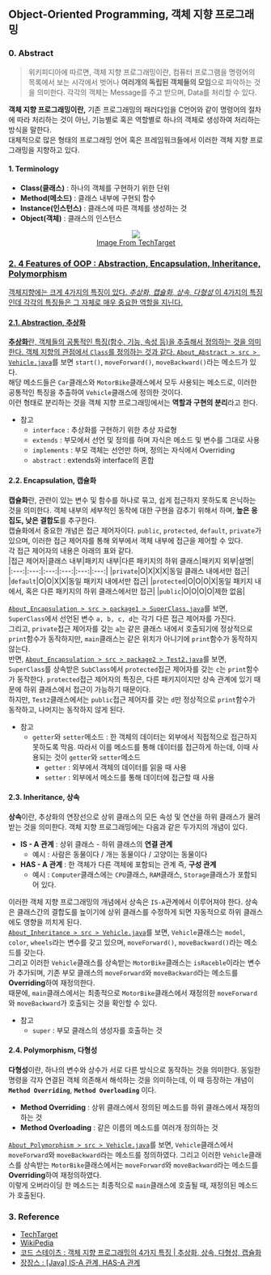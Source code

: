 ## Object-Oriented Programming, 객체 지향 프로그래밍

### 0. Abstract
> 위키피디아에 따르면, 객체 지향 프로그래밍이란, 컴퓨터 프로그램을 명령어의 목록에서 보는 시각에서 벗어나 **여러개의 독립된 객체들의 모임**으로 파악하는 것을 의미한다. 각각의 객체는 Message를 주고 받으며, Data를 처리할 수 있다.

**객체 지향 프로그래밍이란,** 기존 프로그래밍의 패러다임을 C언어와 같이 명령어의 절차에 따라 처리하는 것이 아닌, 기능별로 혹은 역할별로 하나의 객체로 생성하여 처리하는 방식을 말한다.  
대체적으로 많은 형태의 프로그래밍 언어 혹은 프레임워크들에서 이러한 객체 지향 프로그래밍을 지향하고 있다.  

#### 1. Terminology
- **Class(클래스)** : 하나의 객체를 구현하기 위한 단위
- **Method(메소드)** : 클래스 내부에 구현되 함수
- **Instance(인스턴스)** : 클래스에 따른 객체를 생성하는 것
- **Object(객체)** : 클래스의 인스턴스
<p align="center">
    <img src="https://github.com/IIIBreakeRIII/OOP-Concept/assets/89850286/cbe6e39f-4402-4ab3-919c-1703a68872da">
    <br>
    <a href="https://www.techtarget.com/searchapparchitecture/definition/object-oriented-programming-OOP">Image From TechTarget
</p>

### 2. 4 Features of OOP : Abstraction, Encapsulation, Inheritance, Polymorphism
객체지향에는 크게 4가지의 특징이 있다. *추상화, 캡슐화, 상속, 다형성* 이 4가지의 특징인데 각각의 특징들은 그 자체로 매우 중요한 역할을 지닌다.

#### 2.1. Abstraction, 추상화
**추상화**란, 객체들의 공통적인 특징(함수, 기능, 속성 등)을 추출해서 정의하는 것을 의미한다. 객체 지향의 관점에서 `Class`를 정의하는 것과 같다.
[`About_Abstract > src > Vehicle.java`](https://github.com/IIIBreakeRIII/OOP-Concept/blob/main/About_Abstract/src/Vehicle.java)를 보면 `start()`, `moveForward()`, `moveBackward()`라는 메소드가 있다.  
해당 메소드들은 `Car`클래스와 `MotorBike`클래스에서 모두 사용되는 메소드로, 이러한 공통적인 특징을 추출하여 `Vehicle`클래스에 정의한 것이다.  
이런 형태로 분리하는 것을 객체 지향 프로그래밍에서는 **역할과 구현의 분리**라고 한다.

- 참고
    - `interface` : 추상화를 구현하기 위한 추상 자료형
    - `extends` : 부모에서 선언 및 정의를 하며 자식은 메소드 및 변수를 그대로 사용
    - `implements` : 부모 객체는 선언만 하며, 정의는 자식에서 Overriding
    - `abstract` : extends와 interface의 혼합

#### 2.2. Encapsulation, 캡슐화
**캡슐화**란, 관련이 있는 변수 및 함수를 하나로 묶고, 쉽게 접근하지 못하도록 은닉하는 것을 의미한다. 객체 내부의 세부적인 동작에 대한 구현을 감추기 위해서 하며, **높은 응집도, 낮은 결합도**를 추구한다.  
캡슐화에서 중요한 개념은 접근 제어자이다. `public`, `protected`, `default`, `private`가 있으며, 이러한 접근 제어자를 통해 외부에서 객체 내부에 접근을 제어할 수 있다.  
각 접근 제어자의 내용은 아래의 표와 같다.  
|접근 제어자|클래스 내부|패키지 내부|다른 패키지의 하위 클래스|패키지 외부|설명|
|:---:|:---:|:---:|:---:|:---:|:---:|
|`private`|O|X|X|X|동일 클래스 내에서만 접근|
|`default`|O|O|X|X|동일 패키지 내에서만 접근|
|`protected`|O|O|O|X|동일 패키지 내에서, 혹은 다른 패키지의 하위 클래스에서만 접근|
|`public`|O|O|O|O|제한 없음|

[`About_Encapsulation > src > package1 > SuperClass.java`](https://github.com/IIIBreakeRIII/OOP-Concept/blob/main/About_Encapsulation/src/package1/SuperClass.java)를 보면, `SuperClass`에서 선언된 변수 `a, b, c, d`는 각기 다른 접근 제어자를 가진다.  
그리고, `private`접근 제어자를 갖는 `a`는 같은 클래스 내에서 호출되기에 정상적으로 `print`함수가 동작하지만, `main`클래스는 같은 위치가 아니기에 `print`함수가 동작하지 않는다.  
반면, [`About_Encapsulation > src > package2 > Test2.java`](https://github.com/IIIBreakeRIII/OOP-Concept/blob/main/About_Encapsulation/src/package2/Test2.java)를 보면, `SuperClass`를 상속받은 `SubClass`에서 `protected`접근 제어자를 갖는 `c`는 `print`함수가 동작한다. `protected`접근 제어자의 특징은, 다른 패키지이지만 상속 관계에 있기 때문에 하위 클래스에서 접근이 가능하기 때문이다.  
하지만, `Test2`클래스에서는 `public`접근 제어자를 갖는 `d`만 정상적으로 `print`함수가 동작하고, 나머지는 동작하지 않게 된다.  
- 참고
    - `getter`와 `setter`메소드 : 한 객체의 데이터는 외부에서 직접적으로 접근하지 못하도록 막음. 따라서 이를 메소드를 통해 데이터를 접근하게 하는데, 이때 사용되는 것이 `getter`와 `setter`메소드
        - `getter` : 외부에서 객체의 데이터를 읽을 때 사용
        - `setter` : 외부에서 메소드를 통해 데이터에 접근할 때 사용

#### 2.3. Inheritance, 상속
**상속**이란, 추상화의 연장선으로 상위 클래스의 모든 속성 및 연산을 하위 클래스가 물려받는 것을 의미한다. 객체 지향 프로그래밍에는 다음과 같은 두가지의 개념이 있다.
- **IS - A 관계** : 상위 클래스 - 하위 클래스의 **연결 관계**
    - 예시 : 사람은 동물이다 / 개는 동물이다 / 고양이는 동물이다
- **HAS - A 관계** : 한 객체가 다른 객체에 포함되는 관계 즉, **구성 관계**
    - 예시 : `Computer`클래스에는 `CPU`클래스, `RAM`클래스, `Storage`클래스가 포함되어 있다.

이러한 객체 지향 프로그래밍의 개념에서 상속은 `IS-A`관계에서 이루어져야 한다. 상속은 클래스간의 결합도를 높이기에 상위 클래스를 수정하게 되면 자동적으로 하위 클래스에도 영향을 끼치게 된다.  
[`About_Inheritance > src > Vehicle.java`](https://github.com/IIIBreakeRIII/OOP-Concept/blob/main/About_Inheritance/src/Vehicle.java)를 보면, `Vehicle`클래스는 `model`, `color`, `wheels`라는 변수를 갖고 있으며, `moveForward()`, `moveBackward()`라는 메소드를 갖는다.  
그리고 이러한 `Vehicle`클래스를 상속받는 `MotorBike`클래스는 `isRaceble`이라는 변수가 추가되며, 기존 부모 클래스의 `moveForward`와 `moveBackward`라는 메소드를 **Overriding**하여 재정의한다.  
때문에, `main`클래스에서는 최종적으로 `MotorBike`클래스에서 재정의한 `moveForward`와 `moveBackward`가 호출되는 것을 확인할 수 있다.
- 참고
    - `super` : 부모 클래스의 생성자를 호출하는 것

#### 2.4. Polymorphism, 다형성
**다형성**이란, 하나의 변수와 상수가 서로 다른 방식으로 동작하는 것을 의미한다. 동일한 명령을 각자 연결된 객체 의존해서 해석하는 것을 의미하는데, 이 때 등장하는 개념이 **`Method Overriding`**, **`Method Overloading`** 이다.  
- **Method Overriding** : 상위 클래스에서 정의된 메소드를 하위 클래스에서 재정의하는 것
- **Method Overloading** : 같은 이름의 메소드를 여러개 정의하는 것

[`About_Polymorphism > src > Vehicle.java`](https://github.com/IIIBreakeRIII/OOP-Concept/blob/main/About_Polymorphism/src/Vehicle.java)를 보면, `Vehicle`클래스에서 `moveForward`와 `moveBackward`라는 메소드를 정의하였다. 그리고 이러한 `Vehicle`클래스를 상속받는 `MotorBike`클래스에서는 `moveForward`와 `moveBackward`라는 메소드를 **Overriding**하여 재정의하였다.  
이렇게 오버라이딩 한 메소드는 최종적으로 `main`클래스에 호출될 때, 재정의된 메소드가 호출된다.

### 3. Reference
- [TechTarget](https://www.techtarget.com/searchapparchitecture/definition/object-oriented-programming-OOP)
- [WikiPedia](https://ko.wikipedia.org/wiki/%EA%B0%9D%EC%B2%B4_%EC%A7%80%ED%96%A5_%ED%94%84%EB%A1%9C%EA%B7%B8%EB%9E%98%EB%B0%8D)
- [코드 스테이츠 : 객체 지향 프로그래밍의 4가지 특징 | 추상화, 상속, 다형성, 캡슐화](https://www.codestates.com/blog/content/%EA%B0%9D%EC%B2%B4-%EC%A7%80%ED%96%A5-%ED%94%84%EB%A1%9C%EA%B7%B8%EB%9E%98%EB%B0%8D-%ED%8A%B9%EC%A7%95)
- [장장스 : [Java] IS-A 관계, HAS-A 관계](https://zangzangs.tistory.com/44)
